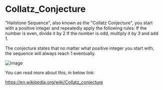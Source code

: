# Collatz_Conjecture

"Hailstone Sequence", also known as the "Collatz Conjecture", you start with a positive integer and repeatedly apply the following rules:
If the number is even, divide it by 2
If the number is odd, multiply it by 3 and add 1.

The conjecture states that no matter what positive integer you start with, the sequence will always reach 1 eventually.

![image](https://user-images.githubusercontent.com/115138312/236808169-7c5e871b-03a1-4ff5-a345-d72592c3f8b3.png)

You can read more about this, in below link:

https://en.wikipedia.org/wiki/Collatz_conjecture
